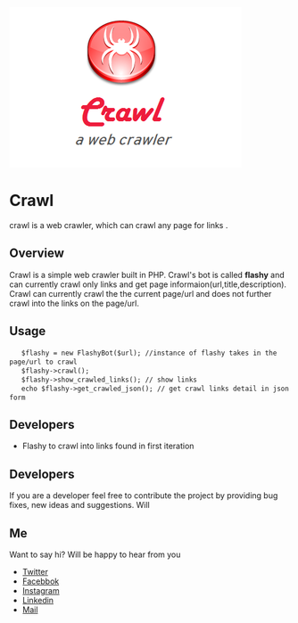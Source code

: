 ![crawl](https://github.com/asadadams/crawl/blob/master/logo.png)

# Crawl 
crawl is a web crawler, which can crawl any page for links .

## Overview
 Crawl is a simple web crawler built in PHP.  Crawl's bot is called **flashy** and can currently crawl only links and get page informaion(url,title,description). Crawl can currently crawl the the current page/url and does not further crawl into the links on the page/url.

## Usage

```
   $flashy = new FlashyBot($url); //instance of flashy takes in the page/url to crawl 
   $flashy->crawl();
   $flashy->show_crawled_links(); // show links
   echo $flashy->get_crawled_json(); // get crawl links detail in json form

```

## Developers
* Flashy to crawl into links found in first iteration

## Developers
If you are a developer feel free to contribute the project by providing bug fixes, new ideas and suggestions. 
Will 

## Me
Want to say hi? Will be happy to hear from you
* [Twitter](http:///www.twitter.com/asadadams)
* [Facebbok](http://www.facebook.com/asad.adams)
* [Instagram](http://www.instagram.com/asadadams)
* [Linkedin](https://www.linkedin.com/in/asad-adams-28ab5918a/)
* [Mail](clarkpeace.adams@gmail.com)

